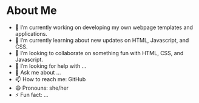 # About Me

- 🔭 I’m currently working on developing my own webpage templates and applications.
- 🌱 I’m currently learning about new updates on HTML, Javascript, and CSS.
- 👯 I’m looking to collaborate on something fun with HTML, CSS, and Javascript.
- 🤔 I’m looking for help with ...
- 💬 Ask me about ...
- 📫 How to reach me: GitHub
- 😄 Pronouns: she/her
- ⚡ Fun fact: ...
  
